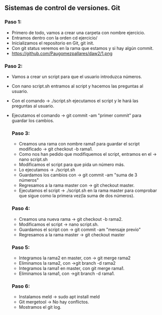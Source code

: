 ## Sistemas de control de versiones. Git
### Paso 1:
-   Primero de todo, vamos a crear una carpeta con nombre ejercicio.
-   Entramos dentro con la orden cd ejercicio/
-   Inicializamos el repositorio en Git, git init.
-   Con git status veremos en la rama que estamos y si hay algún commit.
- https://github.com/Paugomezpallares/daw2/1.png

### Paso 2:
- Vamos a crear un script para que el usuario introduzca números.
- Con nano script.sh entramos al script y hacemos las preguntas al usuario.
- Con el comando -> ./script.sh ejecutamos el script y le hará las preguntas al usuario.
- Ejecutamos el comando -> git commit -am "primer commit" para guardar los cambios.
  
  ### Paso 3:
  - Creamos una rama con nombre rama1 para guardar el script modificado -> git checkout -b rama1.
  - Como nos han pedido que modifiquemos el script, entramos en el -> nano script.sh
  - Modificamos el script para que pida un número más.
  - Lo ejecutamos -> ./script.sh
  - Guardamos los cambios con -> git commit -am "suma de 3 números"
  - Regresamos a la rama master con -> git checkout master.
  - Ejecutamos el script -> ./script.sh en la rama master para comprobar que sigue como la primera vez(la suma de dos números).
  
  ### Paso 4:
  - Creamos una nueva rama -> git checkout -b rama2.
  - Modificamos el script -> nano script.sh.
  - Guardamos el script con -> git commit -am "mensaje previo"
  - Regresamos a la rama master -> git checkout master
  
  ### Paso 5:
  - Integramos la rama2 en master, con -> git merge rama2
  - Eliminamos la rama2, con ->git branch -d rama2
  - Integramos la rama1 en master, con git merge rama1.
  - Eliminamos la rama1, con ->git branch -d rama1.
  
  ### Paso 6: 
  - Instalamos meld -> sudo apt install meld
  - Git mergetool -> No hay conflictos.
  - Mostramos el git log.
